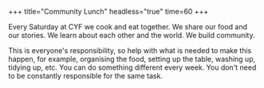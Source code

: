 +++
title="Community Lunch"
headless="true"
time=60
+++

Every Saturday at CYF we cook and eat together. We share our food and our stories. We learn about each other and the world. We build community.  

This is everyone's responsibility, so help with what is needed to make this happen, for example, organising the food, setting up the table, washing up, tidying up, etc. You can do something different every week. You don't need to be constantly responsible for the same task.
